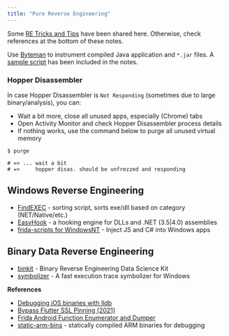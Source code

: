 ```yaml
---
title: "Pure Reverse Engineering"
---
```


Some [RE Tricks and Tips](/reverse-engineering-tricks-and-tips) have been shared here. Otherwise, check references at the bottom of these notes.

Use [Byteman](/byteman) to instrument compiled Java application and `*.jar` files. A [sample script](/byteman-scripts) has been included in the notes.

### Hopper Disassembler

In case Hopper Disassembler is `Not Responding` (sometimes due to large binary/analysis), you can:

* Wait a bit more, close all unused apps, especially (Chrome) tabs
* Open Activity Monitor and check Hopper Disassembler process details
* If nothing works, use the command below to purge all unused virtual memory

```
$ purge

# => ... wait a bit
# =>     hopper disas. should be unfrezzed and responding
```

## Windows Reverse Engineering

* [FindEXEC](https://github.com/DosX-dev/FindEXEC) - sorting script, sorts exe/dll based on category (NET/Native/etc.)
* [EasyHook](https://github.com/EasyHook/EasyHook) - a hooking engine for DLLs and .NET (3.5|4.0) assemblies 
* [frida-scripts for WindowsNT](https://github.com/davuxcom/frida-scripts) - Inject JS and C# into Windows apps

## Binary Data Reverse Engineering

* [binkit](https://github.com/ohjeongwook/binkit) -  Binary Reverse Engineering Data Science Kit
* [symbolizer](https://github.com/0vercl0k/symbolizer) - A fast execution trace symbolizer for Windows

**References**

* [Debugging iOS binaries with lldb](https://kov4l3nko.github.io/blog/2016-04-27-debugging-ios-binaries-with-lldb/)
* [Bypass Flutter SSL Pinning (2021)](https://github.com/horangi-cyops/flutter-ssl-pinning-bypass)
* [Frida Android Function Enumerator and Dumper](https://github.com/tomelic/ffe)
* [static-arm-bins](https://github.com/therealsaumil/static-arm-bins) - statically compiled ARM binaries for debugging
